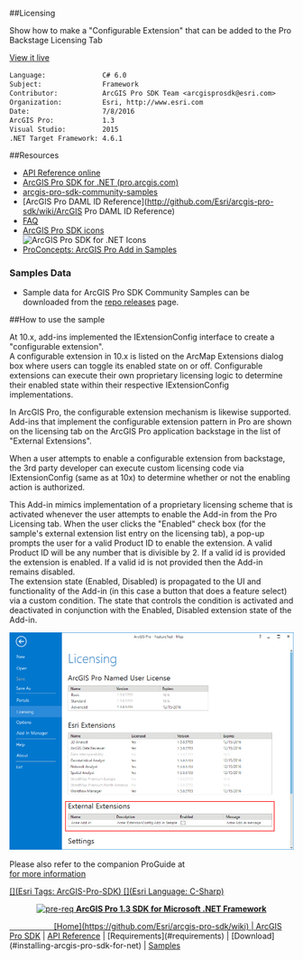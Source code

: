 ##Licensing

<!-- TODO: Write a brief abstract explaining this sample -->
 Show how to make a "Configurable Extension" that can be added to the Pro Backstage Licensing Tab  
   


<a href="http://pro.arcgis.com/en/pro-app/sdk/" target="_blank">View it live</a>

<!-- TODO: Fill this section below with metadata about this sample-->
```
Language:              C# 6.0
Subject:               Framework
Contributor:           ArcGIS Pro SDK Team <arcgisprosdk@esri.com>
Organization:          Esri, http://www.esri.com
Date:                  7/8/2016
ArcGIS Pro:            1.3
Visual Studio:         2015
.NET Target Framework: 4.6.1
```

##Resources

* [API Reference online](http://pro.arcgis.com/en/pro-app/sdk/api-reference)  
* <a href="http://pro.arcgis.com/en/pro-app/sdk/" target="_blank">ArcGIS Pro SDK for .NET (pro.arcgis.com)</a>  
* [arcgis-pro-sdk-community-samples](http://github.com/Esri/arcgis-pro-sdk-community-samples)  
* [ArcGIS Pro DAML ID Reference](http://github.com/Esri/arcgis-pro-sdk/wiki/ArcGIS Pro DAML ID Reference)  
* [FAQ](http://github.com/Esri/arcgis-pro-sdk/wiki/FAQ)  
* [ArcGIS Pro SDK icons](https://github.com/Esri/arcgis-pro-sdk/releases/tag/1.2.0.5023)  
![ArcGIS Pro SDK for .NET Icons](http://esri.github.io/arcgis-pro-sdk/images/Home/Image-of-icons.png "ArcGIS Pro SDK Icons")
* [ProConcepts: ArcGIS Pro Add in Samples](https://github.com/Esri/arcgis-pro-sdk-community-samples/wiki/ProConcepts-ArcGIS-Pro-Add-in-Samples)  

### Samples Data

* Sample data for ArcGIS Pro SDK Community Samples can be downloaded from the [repo releases](https://github.com/Esri/arcgis-pro-sdk-community-samples/releases) page.  

##How to use the sample
<!-- TODO: Explain how this sample can be used. To use images in this section, create the image file in your sample project's screenshots folder. Use relative url to link to this image using this syntax: ![My sample Image](FacePage/SampleImage.png) -->
 At 10.x, add-ins implemented the IExtensionConfig interface to create a "configurable extension".   
 A configurable extension in 10.x is listed on the ArcMap Extensions dialog box where users can toggle its enabled state on or off. Configurable extensions can execute their own proprietary licensing logic to determine their enabled state within their respective IExtensionConfig implementations.  
  
 In ArcGIS Pro, the configurable extension mechanism is likewise supported. Add-ins that implement  the configurable extension pattern in Pro are shown on the licensing tab on the ArcGIS Pro application backstage in the list of "External Extensions".  
  
 When a user attempts to enable a configurable extension from backstage, the 3rd party developer can execute custom licensing code via IExtensionConfig (same as at 10x) to determine whether or not the enabling action is authorized.  
   
 This Add-in mimics implementation of a proprietary licensing scheme that is activated whenever the user attempts to enable the Add-in from the Pro Licensing tab. When the user clicks the "Enabled" check box (for the sample's external extension list entry on the licensing tab), a pop-up prompts the user for a valid Product ID to enable the extension. A valid Product ID will be any number that is divisible by 2. If a valid id is provided the extension is enabled. If a valid id is not provided then the Add-in remains disabled.    
 The extension state (Enabled, Disabled) is propagated to the UI and functionality of the Add-in (in this case a button that does a feature select) via a custom condition. The state that controls the condition is activated and deactivated in conjunction with the Enabled, Disabled extension state of the Add-in.  
   
 ![UI](Screenshots/Screen1.png)  
   
 Please also refer to the companion ProGuide at   
 <a href="https://github.com/Esri/arcgis-pro-sdk/wiki/ProGuide-License-Your-Add-in" /> for more information  
   


[](Esri Tags: ArcGIS-Pro-SDK)
[](Esri Language: C-Sharp)​

<p align = center><img src="http://esri.github.io/arcgis-pro-sdk/images/ArcGISPro.png"  alt="pre-req" align = "top" height = "20" width = "20" >
<b> ArcGIS Pro 1.3 SDK for Microsoft .NET Framework</b>
</p>
&nbsp;&nbsp;&nbsp;&nbsp;&nbsp;&nbsp;&nbsp;&nbsp;&nbsp;&nbsp;&nbsp;&nbsp;&nbsp;&nbsp;&nbsp;&nbsp;&nbsp;&nbsp;&nbsp;&nbsp;[Home](https://github.com/Esri/arcgis-pro-sdk/wiki) | <a href="http://pro.arcgis.com/en/pro-app/sdk" target="_blank">ArcGIS Pro SDK</a> | <a href="http://pro.arcgis.com/en/pro-app/sdk/api-reference/index.html" target="_blank">API Reference</a> | [Requirements](#requirements) | [Download](#installing-arcgis-pro-sdk-for-net) |  <a href="http://github.com/esri/arcgis-pro-sdk-community-samples" target="_blank">Samples</a>
